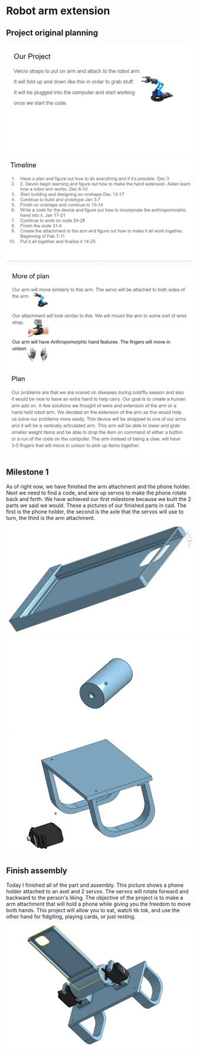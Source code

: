 # Robot arm extension


## Project original planning

<img src="Capture.PNG">

<img src="Capturec.PNG">

<img src="Capturev.PNG">

<img src="Capturex.PNG">

## Milestone 1

As of right now, we have finished the arm attachment and the phone holder. Next we need to find a code, and wire up servos to make the phone rotate back and forth. We have achieved our first milestone because we built the 2 parts we said we would. These a pictures of our finished parts in cad. The first is the phone holder, the second is the axle that the servos will use to turn, the third is the arm attachment.

<img src="Capturea.PNG">

<img src="Captureb.PNG">

<img src="Captured.PNG">

## Finish assembly

Today I finished all of the part and assembly. This picture shows a phone holder attached to an axel and 2 servos. The servos will rotate forward and backward to the person's liking. The objective of the project is to make a arm attachment that will hold a phone while giving you the freedom to move both hands. This project will allow you to eat, watch tik tok, and use the other hand for fidgiting, playing cards, or just resting.

<img src="Capturebc.PNG">

